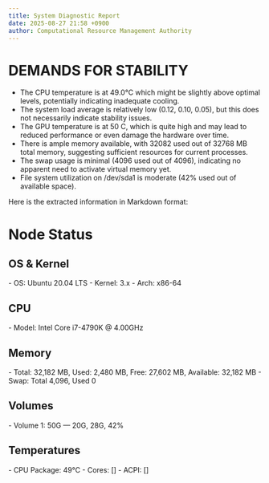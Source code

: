 ```yaml
---
title: System Diagnostic Report
date: 2025-08-27 21:58 +0900
author: Computational Resource Management Authority
---
```

# DEMANDS FOR STABILITY

* The CPU temperature is at 49.0°C which might be slightly above optimal levels, potentially indicating inadequate cooling.
* The system load average is relatively low (0.12, 0.10, 0.05), but this does not necessarily indicate stability issues.
* The GPU temperature is at 50 C, which is quite high and may lead to reduced performance or even damage the hardware over time.
* There is ample memory available, with 32082 used out of 32768 MB total memory, suggesting sufficient resources for current processes.
* The swap usage is minimal (4096 used out of 4096), indicating no apparent need to activate virtual memory yet.
* File system utilization on /dev/sda1 is moderate (42% used out of available space).

Here is the extracted information in Markdown format:

# Node Status

## OS & Kernel
\- OS: Ubuntu 20.04 LTS
\- Kernel: 3.x
\- Arch: x86-64

## CPU
\- Model: Intel Core i7-4790K @ 4.00GHz

## Memory
\- Total: 32,182 MB, Used: 2,480 MB, Free: 27,602 MB, Available: 32,182 MB
\- Swap: Total 4,096, Used 0

## Volumes
\- Volume 1: 50G — 20G, 28G, 42%

## Temperatures
\- CPU Package: 49°C
\- Cores: []
\- ACPI: []
